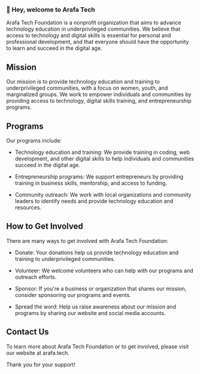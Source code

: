 ### 👋 Hey, welcome to Arafa Tech

Arafa Tech Foundation is a nonprofit organization that aims to advance technology education in underprivileged communities. We believe that access to technology and digital skills is essential for personal and professional development, and that everyone should have the opportunity to learn and succeed in the digital age.

## Mission
Our mission is to provide technology education and training to underprivileged communities, with a focus on women, youth, and marginalized groups. We work to empower individuals and communities by providing access to technology, digital skills training, and entrepreneurship programs.

## Programs
Our programs include:

- Technology education and training: We provide training in coding, web development, and other digital skills to help individuals and communities succeed in the digital age.

- Entrepreneurship programs: We support entrepreneurs by providing training in business skills, mentorship, and access to funding.

- Community outreach: We work with local organizations and community leaders to identify needs and provide technology education and resources.

## How to Get Involved
There are many ways to get involved with Arafa Tech Foundation:

- Donate: Your donations help us provide technology education and training to underprivileged communities.

- Volunteer: We welcome volunteers who can help with our programs and outreach efforts.

- Sponsor: If you're a business or organization that shares our mission, consider sponsoring our programs and events.

- Spread the word: Help us raise awareness about our mission and programs by sharing our website and social media accounts.

## Contact Us
To learn more about Arafa Tech Foundation or to get involved, please visit our website at arafa.tech.

Thank you for your support!




